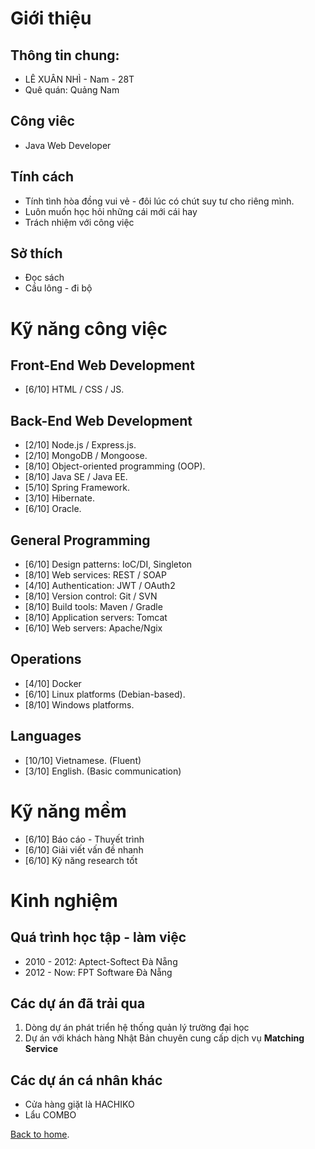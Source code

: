 # Giới thiệu

## Thông tin chung:
- LÊ XUÂN NHÌ - Nam - 28T
- Quê quán: Quảng Nam

## Công viêc
- Java Web Developer

## Tính cách
- Tính tình hòa đồng vui vẻ - đôi lúc có chút suy tư cho riêng mình.
- Luôn muốn học hỏi những cái mới cái hay
- Trách nhiệm với công việc

## Sở thích
- Đọc sách
- Cầu lông - đi bộ

# Kỹ năng công việc

## Front-End Web Development
- [6/10] HTML / CSS / JS.

## Back-End Web Development
- [2/10] Node.js / Express.js.
- [2/10] MongoDB / Mongoose.
- [8/10] Object-oriented programming (OOP).
- [8/10] Java SE / Java EE.
- [5/10] Spring Framework.
- [3/10] Hibernate.
- [6/10] Oracle.

## General Programming
- [6/10] Design patterns:        IoC/DI, Singleton
- [8/10] Web services:           REST / SOAP
- [4/10] Authentication:         JWT / OAuth2
- [8/10] Version control:        Git / SVN
- [8/10] Build tools:            Maven / Gradle
- [8/10] Application servers:    Tomcat
- [6/10] Web servers:            Apache/Ngix

## Operations
- [4/10] Docker
- [6/10] Linux platforms (Debian-based).
- [8/10] Windows platforms.

## Languages
- [10/10] Vietnamese. (Fluent)
- [3/10] English. (Basic communication)

# Kỹ năng mềm
- [6/10] Báo cáo - Thuyết trình 
- [6/10] Giải viết vấn đề nhanh
- [6/10] Kỹ năng research tốt

# Kinh nghiệm

## Quá trình học tập - làm việc
- 2010 - 2012: Aptect-Softect Đà Nẵng
- 2012 - Now: FPT Software Đà Nẵng

## Các dự án đã trải qua
1. Dòng dự án phát triển hệ thống quản lý trường đại học
2. Dự án với khách hàng Nhật Bản chuyên cung cấp dịch vụ **Matching Service**

## Các dự án cá nhân khác
- Cửa hàng giặt là HACHIKO
- Lẩu COMBO

[Back to home](./).

